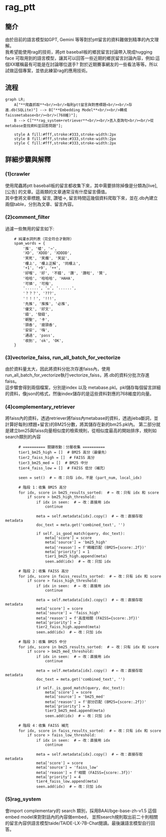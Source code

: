 # rag_ptt
## 簡介
由於目前的語言模型如GPT, Gemini 等等對於ptt留言的資料難做到精準的內文理解。  
我希望能使用rag的技術，將ptt baseball板的鄉民留言討論帶入現成hugging face 可取用到的語言模型，讓其可以回答一些近期的鄉民留言討論內容，例如:這個XX暱稱最有可能是在討論哪位選手?  對於近期賽事網友的一些看法等等。所以試做這個專案，並依此練習rag的應用技術。
## 流程

```mermaid
graph LR;
    A["**爬蟲抓取**<br/><br/>每則ptt留言與對應標題<br/><br/>存進.db(SQLite)"] --> B["**Embedding Model**<br/><br/>轉成faissmetabase<br/><br/>(768維)"];
    B --> C["**rag_system+retriever**<br/><br/>丟入查詢句<br/><br/>從metabase查找資料並回答問題"];

    style A fill:#fff,stroke:#333,stroke-width:2px
    style B fill:#fff,stroke:#333,stroke-width:2px
    style C fill:#fff,stroke:#333,stroke-width:2px
```
## 詳細步驟與解釋
### (1)crawler
使用爬蟲將ptt baseball板的留言都收集下來，其中需要排除掉像是分類為[live], [公告] 的文章。這兩類的文章通常沒有什麼留言價值。  
其中會將文章標題, 留言, 讚噓->, 留言時間這幾個資料爬取下來，並在.db內建立兩個table，分別為文章、留言內容。  
### (2)comment_filter
過濾一些無用的留言如下: 
```
    # 純灌水詞列表（完全符合才刪除）
    spam_words = {
        '推', '噓', '→',
        'XD', 'XDDD', 'XDDDD',
        '笑死', '笑爛', '笑鼠',
        '樓上', '樓上正解', '同樓上',
        '+1', '+9', '++',
        '好喔', '好', '不錯', '讚', '讚啦', '贊',
        '哈哈', '哈哈哈', 'HAHA',
        '可憐', '可撥',
        '......', '…', '......',
        '？？？', '???',
        '！！！', '!!!',
        '先推', '推推', '必推',
        '優文', '好文',
        '錢', '發錢',
        '朝聖', '卡',
        '頭香', '搶頭香',
        '安安', '嗨',
        '通過', 'pass',
        '收到', 'ok', 'OK',
    }
```
  ### (3)vectorize_faiss, run_all_batch_for_vectorize
  由於資料量太大，因此將資料分批次存進faiss內，使用run_all_batch_for_vectorize執行vectorize_faiss，將.db的資料分批次存進faiss。  
  這步驟會得到兩個檔案，分別是index 以及 metabase.pkl。pkl儲存每個留言詳細的資料，像json的格式，然後index儲存的是這些資料對應的768維度的向量。  

  ### (4)complementary_retriever
  將faiss內的資料，透過retriever將faiss內metabase的資料，透過jieba斷詞，並計算好每則(標題+留言)的BM25分數，將其儲存在新的bm25.pkl內。
  第二部分就是建立bm25與faiss向量相似度的檢索規則，從相似度最高的開始排序，規則如search類別的內容
  ```
        # ========== 關鍵改動：分層收集 ==========
        tier1_bm25_high = []  # BM25 高分（最優先）
        tier2_faiss_high = []  # FAISS 高分
        tier3_bm25_med = []  # BM25 中分
        tier4_faiss_low = []  # FAISS 低分（補充）

        seen = set()  # ← 改：只存 idx，不是 (part_num, local_idx)

        # 階段 1：收集 BM25 高分
        for idx, score in bm25_results_sorted:  # ← 改：只有 idx 和 score
            if score > bm25_high_threshold:
                if idx in seen:  # ← 改：直接用 idx
                    continue

                meta = self.metadata[idx].copy()  # ← 改：直接存取 metadata
                doc_text = meta.get('combined_text', '')

                if self._is_good_match(query, doc_text):
                    meta['score'] = score
                    meta['source'] = 'bm25_high'
                    meta['reason'] = f'精確匹配 (BM25={score:.2f})'
                    meta['priority'] = 1
                    tier1_bm25_high.append(meta)
                    seen.add(idx)  # ← 改：只加 idx

        # 階段 2：收集 FAISS 高分
        for idx, score in faiss_results_sorted:  # ← 改：只有 idx 和 score
            if score > faiss_high_threshold:
                if idx in seen:  # ← 改：直接用 idx
                    continue

                meta = self.metadata[idx].copy()  # ← 改：直接存取 metadata
                meta['score'] = score
                meta['source'] = 'faiss_high'
                meta['reason'] = f'高度相關 (FAISS={score:.3f})'
                meta['priority'] = 2
                tier2_faiss_high.append(meta)
                seen.add(idx)  # ← 改：只加 idx

        # 階段 3：收集 BM25 中分
        for idx, score in bm25_results_sorted:  # ← 改：只有 idx 和 score
            if score > bm25_med_threshold:
                if idx in seen:  # ← 改：直接用 idx
                    continue

                meta = self.metadata[idx].copy()  # ← 改：直接存取 metadata
                doc_text = meta.get('combined_text', '')

                if self._is_good_match(query, doc_text):
                    meta['score'] = score
                    meta['source'] = 'bm25_med'
                    meta['reason'] = f'部分匹配 (BM25={score:.2f})'
                    meta['priority'] = 3
                    tier3_bm25_med.append(meta)
                    seen.add(idx)  # ← 改：只加 idx

        # 階段 4：收集 FAISS 補充
        for idx, score in faiss_results_sorted:  # ← 改：只有 idx 和 score
            if score > faiss_low_threshold:
                if idx in seen:  # ← 改：直接用 idx
                    continue

                meta = self.metadata[idx].copy()  # ← 改：直接存取 metadata
                meta['score'] = score
                meta['source'] = 'faiss_low'
                meta['reason'] = f'相關 (FAISS={score:.3f})'
                meta['priority'] = 4
                tier4_faiss_low.append(meta)
                seen.add(idx)  # ← 改：只加 idx
```
  ### (5)rag_system
會import complementary的 search 類別，採用BAAI/bge-base-zh-v1.5 這個embed model來對對話內的內容做embed，
並照search規則取出前二十則相關的留言內容供語言模型taide/TAIDE-LX-7B-Chat閱讀。最後讓語言模型自行回答。
  
  
  
